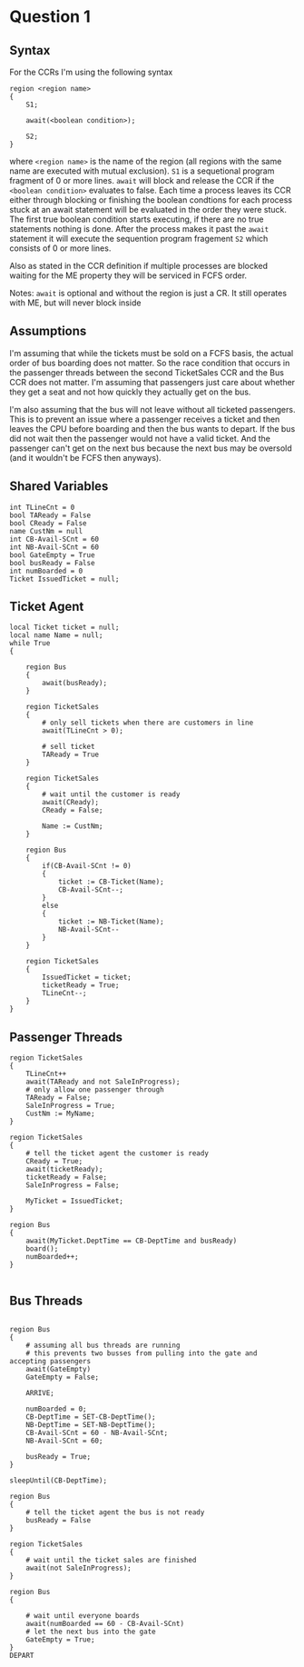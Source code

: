 # Question 1

## Syntax

For the CCRs I'm using the following syntax

```
region <region name> 
{
    S1;
    
    await(<boolean condition>);
    
    S2;
}
```

where `<region name>` is the name of the region (all regions with the same name are executed with mutual exclusion).
`S1` is a sequetional program fragment of 0 or more lines. `await` will block and release the CCR if the `<boolean condition>` evaluates to false. Each time a process leaves its CCR either through blocking or finishing the boolean condtions for each process stuck at an await statement will be evaluated in the order they were stuck. The first true boolean condition starts executing, if there are no true statements nothing is done. After the process makes it past the `await` statement it will execute the sequention program fragement `S2` which consists of 0 or more lines. 

Also as stated in the CCR definition if multiple processes are blocked waiting for the ME property they will be serviced
in FCFS order.

Notes: `await` is optional and without the region is just a CR. It still operates with ME, but will never block inside

## Assumptions

I'm assuming that while the tickets must be sold on a FCFS basis, the actual order of 
bus boarding does not matter. So the race condition that occurs in the passenger threads between the
second TicketSales CCR and the Bus CCR does not matter. I'm assuming that passengers just care about
whether they get a seat and not how quickly they actually get on the bus.

I'm also assuming that the bus will not leave without all ticketed passengers. This is to prevent an
issue where a passenger receives a ticket and then leaves the CPU before boarding and then the bus
wants to depart. If the bus did not wait then the passenger would not have a valid ticket. And the passenger
can't get on the next bus because the next bus may be oversold (and it wouldn't be FCFS then anyways).

## Shared Variables

```
int TLineCnt = 0
bool TAReady = False
bool CReady = False
name CustNm = null
int CB-Avail-SCnt = 60
int NB-Avail-SCnt = 60
bool GateEmpty = True
bool busReady = False
int numBoarded = 0
Ticket IssuedTicket = null;
```

## Ticket Agent

```
local Ticket ticket = null;
local name Name = null;
while True
{

    region Bus
    {
        await(busReady);
    }
    
    region TicketSales
    {
        # only sell tickets when there are customers in line
        await(TLineCnt > 0);
        
        # sell ticket
        TAReady = True
    }
    
    region TicketSales
    {
        # wait until the customer is ready
        await(CReady);
        CReady = False;
        
        Name := CustNm;
    }
    
    region Bus
    {
        if(CB-Avail-SCnt != 0)
        {
            ticket := CB-Ticket(Name);
            CB-Avail-SCnt--;
        }
        else
        {
            ticket := NB-Ticket(Name);
            NB-Avail-SCnt--
        }
    }
    
    region TicketSales
    {
        IssuedTicket = ticket;
        ticketReady = True;
        TLineCnt--;
    }
}
```

## Passenger Threads

```
region TicketSales
{
    TLineCnt++
    await(TAReady and not SaleInProgress);
    # only allow one passenger through
    TAReady = False;
    SaleInProgress = True;
    CustNm := MyName;
}

region TicketSales
{
    # tell the ticket agent the customer is ready
    CReady = True;
    await(ticketReady);
    ticketReady = False;
    SaleInProgress = False;
    
    MyTicket = IssuedTicket;
}

region Bus
{
    await(MyTicket.DeptTime == CB-DeptTime and busReady)
    board();
    numBoarded++;
}


```

## Bus Threads

```

region Bus
{
    # assuming all bus threads are running
    # this prevents two busses from pulling into the gate and accepting passengers
    await(GateEmpty)
    GateEmpty = False;
    
    ARRIVE;
    
    numBoarded = 0;
    CB-DeptTime = SET-CB-DeptTime();
    NB-DeptTime = SET-NB-DeptTime();
    CB-Avail-SCnt = 60 - NB-Avail-SCnt;
    NB-Avail-SCnt = 60;
    
    busReady = True;
}

sleepUntil(CB-DeptTime);

region Bus
{
    # tell the ticket agent the bus is not ready
    busReady = False
}
    
region TicketSales
{
    # wait until the ticket sales are finished
    await(not SaleInProgress);
}

region Bus
{
    
    # wait until everyone boards
    await(numBoarded == 60 - CB-Avail-SCnt)
    # let the next bus into the gate
    GateEmpty = True;
}
DEPART
```
